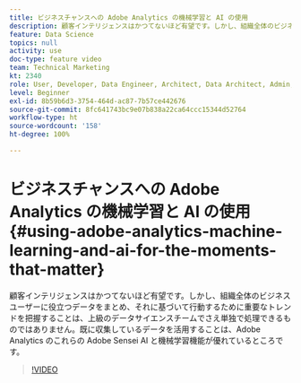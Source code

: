 ```yaml
---
title: ビジネスチャンスへの Adobe Analytics の機械学習と AI の使用
description: 顧客インテリジェンスはかつてないほど有望です。しかし、組織全体のビジネスユーザーに役立つデータをまとめ、それに基づいて行動するために重要なトレンドを把握することは、上級のデータサイエンスチームでさえ単独で処理できるものではありません。既に収集しているデータを活用することは、Adobe Analytics のこれらの Adobe Sensei AI と機械学習機能が優れているところです。
feature: Data Science
topics: null
activity: use
doc-type: feature video
team: Technical Marketing
kt: 2340
role: User, Developer, Data Engineer, Architect, Data Architect, Admin, Leader
level: Beginner
exl-id: 8b59b6d3-3754-464d-ac87-7b57ce442676
source-git-commit: 8fc641743bc9e07b838a22ca64ccc15344d52764
workflow-type: ht
source-wordcount: '158'
ht-degree: 100%

---
```


# ビジネスチャンスへの Adobe Analytics の機械学習と AI の使用 {#using-adobe-analytics-machine-learning-and-ai-for-the-moments-that-matter}

顧客インテリジェンスはかつてないほど有望です。しかし、組織全体のビジネスユーザーに役立つデータをまとめ、それに基づいて行動するために重要なトレンドを把握することは、上級のデータサイエンスチームでさえ単独で処理できるものではありません。既に収集しているデータを活用することは、Adobe Analytics のこれらの Adobe Sensei AI と機械学習機能が優れているところです。

>[!VIDEO](https://video.tv.adobe.com/v/25837/?quality=12&learn=on)
